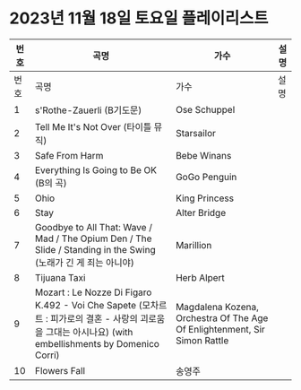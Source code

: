 # 2023년 11월 18일 토요일 플레이리스트

| 번호 | 곡명 | 가수 | 설명 |
|------|------|------|------|
| 번호 | 곡명 | 가수 | 설명 |
| 1 | s'Rothe-Zauerli (B기도문) | Ose Schuppel |  |
| 2 | Tell Me It's Not Over (타이틀 뮤직) | Starsailor |  |
| 3 | Safe From Harm | Bebe Winans |  |
| 4 | Everything Is Going to Be OK (B의 곡) | GoGo Penguin |  |
| 5 | Ohio | King Princess |  |
| 6 | Stay | Alter Bridge |  |
| 7 | Goodbye to All That: Wave / Mad / The Opium Den / The Slide / Standing in the Swing (노래가 긴 게 죄는 아니야) | Marillion |  |
| 8 | Tijuana Taxi | Herb Alpert |  |
| 9 | Mozart : Le Nozze Di Figaro K.492 - Voi Che Sapete (모차르트 : 피가로의 결혼 - 사랑의 괴로움을 그대는 아시나요) (with embellishments by Domenico Corri) | Magdalena Kozena, Orchestra Of The Age Of Enlightenment, Sir Simon Rattle |  |
| 10 | Flowers Fall | 송영주 |  |
